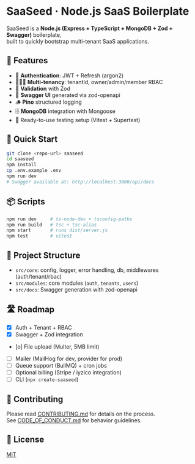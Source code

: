# SaaSeed · Node.js SaaS Boilerplate

SaaSeed is a **Node.js (Express + TypeScript + MongoDB + Zod + Swagger)** boilerplate,  
built to quickly bootstrap multi-tenant SaaS applications.

## 🚀 Features
- 🪪 **Authentication**: JWT + Refresh (argon2)
- 🧑‍🤝‍🧑 **Multi-tenancy**: tenantId, owner/admin/member RBAC
- 📜 **Validation** with Zod
- 📖 **Swagger UI** generated via zod-openapi
- 🪵 **Pino** structured logging
- 🗄️ **MongoDB** integration with Mongoose
- 🧪 Ready-to-use testing setup (Vitest + Supertest)

## 🔧 Quick Start
```bash
git clone <repo-url> saaseed
cd saaseed
npm install
cp .env.example .env
npm run dev
# Swagger available at: http://localhost:3000/api/docs
```

## 📦 Scripts
```bash
npm run dev     # ts-node-dev + tsconfig-paths
npm run build   # tsc + tsc-alias
npm start       # runs dist/server.js
npm test        # vitest
```

## 📂 Project Structure
- `src/core`: config, logger, error handling, db, middlewares (auth/tenant/rbac)
- `src/modules`: core modules (`auth`, `tenants`, `users`)
- `src/docs`: Swagger generation with zod-openapi

## 🛣 Roadmap
- [x] Auth + Tenant + RBAC
- [x] Swagger + Zod integration
- [o] File upload (Multer, 5MB limit)
- [ ] Mailer (MailHog for dev, provider for prod)
- [ ] Queue support (BullMQ) + cron jobs
- [ ] Optional billing (Stripe / iyzico integration)
- [ ] CLI (`npx create-saaseed`)

## 🤝 Contributing
Please read [CONTRIBUTING.md](./CONTRIBUTING.md) for details on the process.  
See [CODE_OF_CONDUCT.md](./CODE_OF_CONDUCT.md) for behavior guidelines.

## 📄 License
[MIT](./LICENSE)
